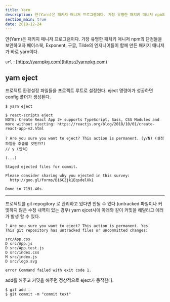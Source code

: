 ```yaml
---
title: Yarn
description: 얀(Yarn)은 패키지 매니저 프로그램이다. 가장 유명한 패치키 매니저 npm의 단점들을 보안하고자 페이스북, Exponent, 구글, Tilde의 엔지니어들이 함께 만든 패키지 매니저가 바로 yarn이다.
section_main: true
date: 2019-12-24
---
```


얀(Yarn)은 패키지 매니저 프로그램이다.
가장 유명한 패치키 매니저 npm의 단점들을 보안하고자
페이스북, Exponent, 구글, Tilde의 엔지니어들이 함께 만든 패키지 매니저가 바로 yarn이다.

`url` : [https://yarnpkg.com](https://yarnpkg.com)


## yarn eject

프로젝트 환경설정 파일들을 프로젝트 루트로 설정한다.
eject 명령어가 성공하면 config 폴더가 생성된다.

```
$ yarn eject
```


```
$ react-scripts eject
NOTE: Create React App 2+ supports TypeScript, Sass, CSS Modules and more without ejecting: https://reactjs.org/blog/2018/10/01/create-react-app-v2.html        

? Are you sure you want to eject? This action is permanent. (y/N) (설정파일을 추출할 것인가?)
// y (입력)

(...)

Staged ejected files for commit.

Please consider sharing why you ejected in this survey:
  http://goo.gl/forms/Bi6CZjk1EqsdelXk1

Done in 7191.46s.
```

- - -

프로젝트를 git repogitory 로 관리하고 있다면 안될 수 있다.(untracked 파일이나 커밋하지 않은 수정 내역이 있는 경우)
yarn ejcet시에 아래와 같이 커밋을 해달라고 에러가 발생 할 수 있다.

```
? Are you sure you want to eject? This action is permanent. Yes
This git repository has untracked files or uncommitted changes:

src/App.css
D src/App.js
D src/App.test.js
D src/index.css
M src/index.js
D src/logo.svg

error Command failed with exit code 1.
```

add를 해주고 커밋을 해주면 정상적으로 eject가 동작한다.

```
$ git add .
$ git commit -m "commit text"
```